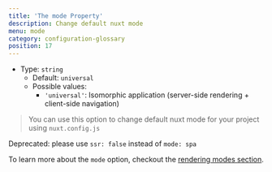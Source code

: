 ```yaml
---
title: 'The mode Property'
description: Change default nuxt mode
menu: mode
category: configuration-glossary
position: 17
---
```


- Type: `string`
  - Default: `universal`
  - Possible values:
    - `'universal'`: Isomorphic application (server-side rendering + client-side navigation)

> You can use this option to change default nuxt mode for your project using `nuxt.config.js`


<base-alert type="warning">

Deprecated: please use `ssr: false` instead of `mode: spa`

</base-alert>

<base-alert type="next">

To learn more about the `mode` option, checkout the [rendering modes section](https://nuxtjs.org/guides/features/rendering-modes).

</base-alert>
